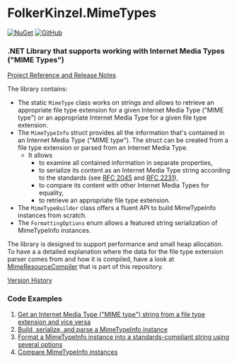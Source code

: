 # FolkerKinzel.MimeTypes
[![NuGet](https://img.shields.io/nuget/v/FolkerKinzel.MimeTypes)](https://www.nuget.org/packages/FolkerKinzel.MimeTypes/)
[![GitHub](https://img.shields.io/github/license/FolkerKinzel/MimeTypes)](https://github.com/FolkerKinzel/MimeTypes/blob/master/LICENSE)

### .NET Library that supports working with Internet Media Types ("MIME Types")
[Project Reference and Release Notes](https://github.com/FolkerKinzel/MimeTypes/releases/tag/v3.0.0-beta.1)

The library contains:
- The static `MimeType` class works on strings and allows to retrieve an appropriate file type extension for a given Internet Media Type ("MIME type") or an appropriate Internet Media Type for a given file type extension.
- The `MimeTypeInfo` struct provides all the information that's contained in an Internet Media Type ("MIME type"). The struct can be created from a file type extension or parsed from an Internet Media Type.
  - It allows 
    - to examine all contained information in separate properties,
    - to serialize its content as an Internet Media Type string according to the standards (see [RFC 2045](https://datatracker.ietf.org/doc/html/rfc2045#section-5.1) and [RFC 2231](https://datatracker.ietf.org/doc/html/rfc2231.html)),
    - to compare its content with other Internet Media Types for equality,
    - to retrieve an appropriate file type extension.
- The `MimeTypeBuilder` class offers a fluent API to build MimeTypeInfo instances from scratch.
- The `FormattingOptions` enum allows a featured string serialization of MimeTypeInfo instances.

The library is designed to support performance and small heap allocation. To have a a detailed explanation where the data for the file type extension parser comes from and how it is compiled, have a look at [MimeResourceCompiler](https://github.com/FolkerKinzel/MimeTypes/blob/master/src/MimeResourceCompiler/Program.cs) 
that is part of this repository.

[Version History](https://github.com/FolkerKinzel/MimeTypes/releases)


### Code Examples
1. [Get an Internet Media Type ("MIME type") string from a file type extension and vice versa](https://github.com/FolkerKinzel/MimeTypes/blob/master/src/Examples/FileExtensionExample.cs)
2. [Build, serialize, and parse a MimeTypeInfo instance](https://github.com/FolkerKinzel/MimeTypes/blob/master/src/Examples/BuildAndParseExample.cs)
3. [Format a MimeTypeInfo instance into a standards-compliant string using several options](https://github.com/FolkerKinzel/MimeTypes/blob/master/src/Examples/FormattingOptionsExample.cs)
4. [Compare MimeTypeInfo instances](https://github.com/FolkerKinzel/MimeTypes/blob/master/src/Examples/EqualityExample.cs)
